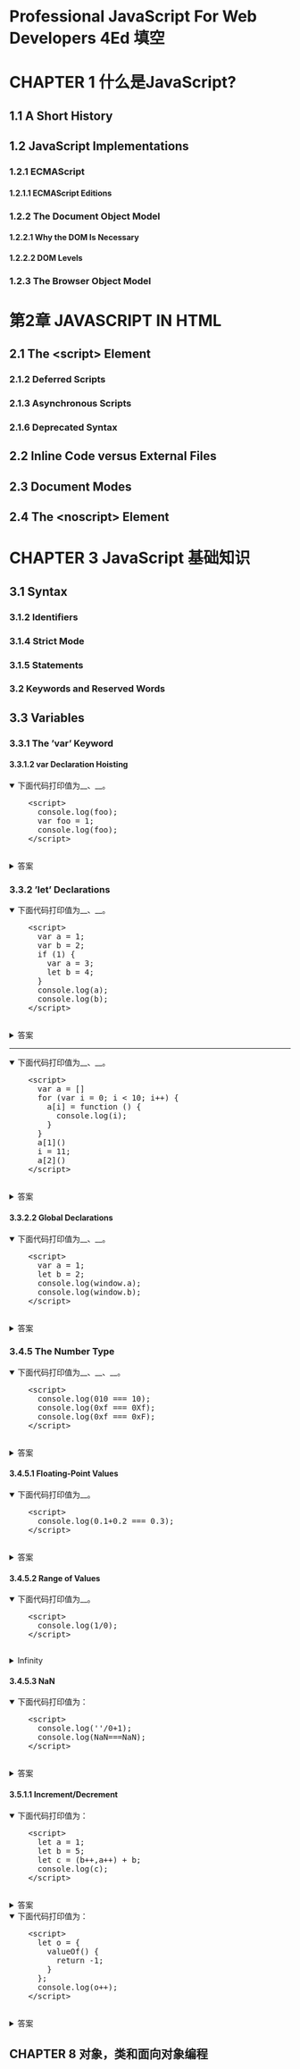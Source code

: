 <!-- markdownlint-disable MD033 MD026 -->
# Professional JavaScript For Web Developers 4Ed 填空

# CHAPTER 1 什么是JavaScript?

## 1.1 A Short History

## 1.2 JavaScript Implementations

### 1.2.1 ECMAScript

#### 1.2.1.1 ECMAScript Editions

### 1.2.2 The Document Object Model

#### 1.2.2.1 Why the DOM Is Necessary

#### 1.2.2.2 DOM Levels

### 1.2.3 The Browser Object Model

# 第2章 JAVASCRIPT IN HTML

## 2.1 The &lt;script> Element

### 2.1.2 Deferred Scripts

### 2.1.3 Asynchronous Scripts

### 2.1.6 Deprecated Syntax

## 2.2 Inline Code versus External Files

## 2.3 Document Modes

## 2.4 The &lt;noscript> Element

# CHAPTER 3 JavaScript 基础知识

## 3.1 Syntax

### 3.1.2 Identifiers

### 3.1.4 Strict Mode

### 3.1.5 Statements

### 3.2 Keywords and Reserved Words

## 3.3 Variables

### 3.3.1 The ’var’ Keyword

#### 3.3.1.2 var Declaration Hoisting

<details open>
  <summary>下面代码打印值为__、__。</summary>
  <pre>
    &lt;script>
      console.log(foo);
      var foo = 1;
      console.log(foo);
    &lt;/script>
  </pre>
  <details>
    <summary>答案</summary>
    <div>undefined</div>
    <div>1</div>
    <pre>
    知识点:
    - 变量声明提升
    </pre>
  </details>
</details>

### 3.3.2 ’let’ Declarations

<details open>
  <summary>下面代码打印值为__、__。</summary>
  <pre>
    &lt;script>
      var a = 1;
      var b = 2;
      if (1) {
        var a = 3;
        let b = 4;
      }
      console.log(a);
      console.log(b);
    &lt;/script>
  </pre>
  <details>
    <summary>答案</summary>
    <div>3</div>
    <div>2</div>
    <pre>
    知识点:
    - 块级作用域
    </pre>
  </details>
</details>

---

<details open>
  <summary>下面代码打印值为__、__。</summary>
  <pre>
    &lt;script>
      var a = []
      for (var i = 0; i < 10; i++) {
        a[i] = function () {
          console.log(i);
        }
      }
      a[1]()
      i = 11;
      a[2]()
    &lt;/script>
  </pre>
  <details>
    <summary>答案</summary>
    <div>10</div>
    <div>11</div>
    <pre>
    知识点:
    - 块级作用域
    </pre>
  </details>
</details>

#### 3.3.2.2 Global Declarations

<details open>
  <summary>下面代码打印值为__、__。</summary>
  <pre>
    &lt;script>
      var a = 1;
      let b = 2;
      console.log(window.a);
      console.log(window.b);
    &lt;/script>
  </pre>
  <details>
    <summary>答案</summary>
    <div>1</div>
    <div>undefined</div>
    <pre>
    知识点:
    - let的全局声明
    </pre>
  </details>
</details>

### 3.4.5 The Number Type

<details open>
  <summary>下面代码打印值为__、__、__。</summary>
  <pre>
    &lt;script>
      console.log(010 === 10);
      console.log(0xf === 0Xf);
      console.log(0xf === 0xF);
    &lt;/script>
  </pre>
  <details>
    <summary>答案</summary>
    <div>false</div>
    <div>true</div>
    <div>true</div>
    <pre>
    知识点:
    - 八进制和十六进制的表示
    </pre>
  </details>
</details>

#### 3.4.5.1 Floating-Point Values

<details open>
  <summary>下面代码打印值为__。</summary>
  <pre>
    &lt;script>
      console.log(0.1+0.2 === 0.3);
    &lt;/script>
  </pre>
  <details>
    <summary>答案</summary>
    <div>false</div>
    <pre>
    知识点:
    - 浮点数的精度
    </pre>
  </details>
</details>

#### 3.4.5.2 Range of Values

<details open>
  <summary>下面代码打印值为__。</summary>
  <pre>
    &lt;script>
      console.log(1/0);
    &lt;/script>
  </pre>
  <details>
    <summary>Infinity</summary>
    <pre>
    知识点:
    - ECMAScript无穷大小数字的表示
    </pre>
  </details>
</details>

#### 3.4.5.3 NaN

<details open>
  <summary>下面代码打印值为：</summary>
  <pre>
    &lt;script>
      console.log(''/0+1);
      console.log(NaN===NaN);
    &lt;/script>
  </pre>
  <details>
    <summary>答案</summary>
    <div>NaN</div>
    <div>false</div>
    <pre>
    知识点:
    - 浮点数的精度
    </pre>
  </details>
</details>

#### 3.5.1.1 Increment/Decrement

<details open>
  <summary>下面代码打印值为：</summary>
  <pre>
    &lt;script>
      let a = 1;
      let b = 5;
      let c = (b++,a++) + b;
      console.log(c);
    &lt;/script>
  </pre>
  <details>
    <summary>答案</summary>
    <div>7</div>
    <pre>
    知识点:
    - 序列点
    - 逗号运算符
    </pre>
  </details>
</details>

<details open>
  <summary>下面代码打印值为：</summary>
  <pre>
    &lt;script>
      let o = {
        valueOf() {
          return -1;
        }
      };
      console.log(o++);
    &lt;/script>
  </pre>
  <details>
    <summary>答案</summary>
    <div>-1</div>
    <pre>
    知识点:
    - 序列点
    - 逗号运算符
    </pre>
  </details>
</details>

## CHAPTER 8 对象，类和面向对象编程
